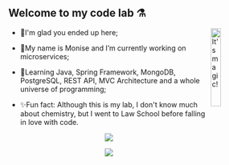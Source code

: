 ## Welcome to my code lab ⚗

<img align="right" width="20%" src="https://images-wixmp-ed30a86b8c4ca887773594c2.wixmp.com/f/97fe5319-f536-4893-b37f-119aa227c773/dbvyp79-57f6bf09-931a-4c35-9aac-6fce8aec228e.gif?token=eyJ0eXAiOiJKV1QiLCJhbGciOiJIUzI1NiJ9.eyJzdWIiOiJ1cm46YXBwOiIsImlzcyI6InVybjphcHA6Iiwib2JqIjpbW3sicGF0aCI6IlwvZlwvOTdmZTUzMTktZjUzNi00ODkzLWIzN2YtMTE5YWEyMjdjNzczXC9kYnZ5cDc5LTU3ZjZiZjA5LTkzMWEtNGMzNS05YWFjLTZmY2U4YWVjMjI4ZS5naWYifV1dLCJhdWQiOlsidXJuOnNlcnZpY2U6ZmlsZS5kb3dubG9hZCJdfQ.2vmP6WVFQHCgpo5KY_DwKPhS3exQap8S7tLfeXLy2rQ" alt="It's magic!" />

* 🧪I'm glad you ended up here;

* 🔬My name is Monise and I’m currently working on microservices;

* 🧫Learning Java, Spring Framework, MongoDB, PostgreSQL, REST API, MVC Architecture and a whole universe of programming;

* ✨Fun fact: Although this is my lab, I don't know much about chemistry, but I went to Law School before falling in love with code.

<p align="center">
  <a href="https://www.linkedin.com/in/monisevolinger">
     <img src="https://img.shields.io/badge/Monise%20Volinger-0077B5?style=flat&logo=linkedin&logoColor=white" />
  </a>
</p>

<p align="center">
  <a href="#">
      <img src="https://komarev.com/ghpvc/?username=mvolinger&color=blue&style=flat&label=Views" />
   </a>
</p>
